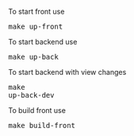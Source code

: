 To start front use
    <pre>make up-front</pre>
To start backend use
    <pre>make up-back</pre>
To start backend with view changes 
    <pre>make up-back-dev</pre>
To build front use
    <pre>make build-front</pre>